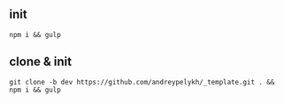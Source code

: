 ## init
```
npm i && gulp
```

## clone & init
```
git clone -b dev https://github.com/andreypelykh/_template.git . && npm i && gulp
```